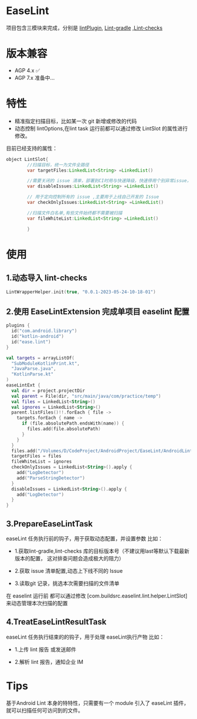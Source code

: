 # EaseLint

项目包含三模块来完成，分别是
[lintPlugin](AndroidLint-4.1.0/lint-plugin),
[Lint-gradle](AndroidLint-4.1.0/lint-gradle-api)
,[Lint-checks](AndroidLint-4.1.0/lint-checks)

# 版本兼容

* AGP 4.x ✅
* AGP 7.x 准备中...

# 特性

* 精准指定扫描目标，比如某一次 git 新增或修改的代码
* 动态控制 lintOptions,在lint task 运行前都可以通过修改 LintSlot 的属性进行修改。

目前已经支持的属性：

```java
object LintSlot{
        //扫描目标，统一为文件全路径
        var targetFiles:LinkedList<String> =LinkedList()

        //需要关闭的 issue 清单，部署到CI时用与快速降级，快速停用个别异常issue，优先级最高
        var disableIssues:LinkedList<String> =LinkedList()

        // 用于定向控制所有的 issue ,主要用于上线自己开发的 Issue
        var checkOnlyIssues:LinkedList<String> =LinkedList()

        //扫描文件白名单,有些文件始终都不需要被扫描
        var fileWhiteList:LinkedList<String> =LinkedList()

        }
```

# 使用

## 1.动态导入 lint-checks

```kotlin
LintWrapperHelper.init(true, "0.0.1-2023-05-24-10-18-01")
```

## 2.使用 EaseLintExtension 完成单项目 easelint 配置

```kotlin
plugins {
  id("com.android.library")
  id("kotlin-android")
  id("ease.lint")
}

val targets = arrayListOf(
  "SubModuleKotlinPrint.kt",
  "JavaParse.java",
  "KotlinParse.kt"
)
easeLintExt {
  val dir = project.projectDir
  val parent = File(dir, "src/main/java/com/practice/temp")
  val files = LinkedList<String>()
  val ignores = LinkedList<String>()
  parent.listFiles()!!.forEach { file ->
    targets.forEach { name ->
      if (file.absolutePath.endsWith(name)) {
        files.add(file.absolutePath)
      }
    }
  }
  files.add("/Volumes/D/CodeProject/AndroidProject/EaseLint/AndroidLint-4.1.0/lint-plugin/temp/src/main/java/com/practice/temp/KotlinPrint.kt")
  targetFiles = files
  fileWhiteList = ignores
  checkOnlyIssues = LinkedList<String>().apply {
    add("LogDetector")
    add("ParseStringDetector")
  }
  disableIssues = LinkedList<String>().apply {
    add("LogDetector")
  }
}
```

## 3.PrepareEaseLintTask

easeLint 任务执行前的钩子，用于获取动态配置，并设置参数
比如：

* 1.获取lint-gradle,lint-checks 库的目标版本号（不建议用last等默认下载最新版本的配置，
  这对排查问题会造成极大的阻力）

* 2.获取 issue 清单配置,动态上下线不同的 Issue

* 3.读取git 记录，挑选本次需要扫描的文件清单

在 easelint 运行前 都可以通过修改 [com.buildsrc.easelint.lint.helper.LintSlot]
来动态管理本次扫描的配置

## 4.TreatEaseLintResultTask

easeLint 任务执行结束的的钩子，用于处理 easeLint执行产物
比如：

* 1.上传 lint 报告 或发送邮件

* 2.解析 lint 报告，通知企业 IM

# Tips

基于Android Lint 本身的特特性，只需要有一个 module 引入了 easeLint 插件，就可以扫描任何可访问到的文件。

